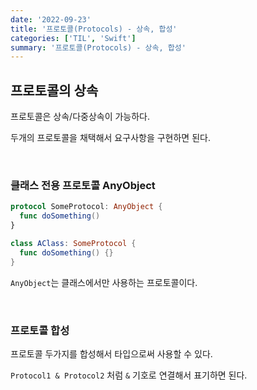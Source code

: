 ```yaml
---
date: '2022-09-23'
title: '프로토콜(Protocols) - 상속, 합성'
categories: ['TIL', 'Swift']
summary: '프로토콜(Protocols) - 상속, 합성'
---
```


## 프로토콜의 상속

프로토콜은 상속/다중상속이 가능하다.

두개의 프로토콜을 채택해서 요구사항을 구현하면 된다.

<br/>

### 클래스 전용 프로토콜 AnyObject

```swift
protocol SomeProtocol: AnyObject {
  func doSomething()
}

class AClass: SomeProtocol {
  func doSomething() {}
}
```

`AnyObject`는 클래스에서만 사용하는 프로토콜이다.

<br/>

### 프로토콜 합성

프로토콜 두가지를 합성해서 타입으로써 사용할 수 있다.

`Protocol1 & Protocol2` 처럼 `&` 기호로 연결해서 표기하면 된다.
